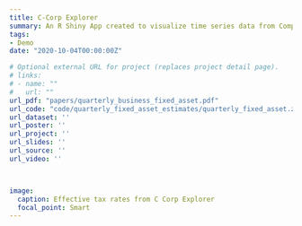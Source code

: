 ```yaml
---
title: C-Corp Explorer
summary: An R Shiny App created to visualize time series data from Compustat and 10-K filings for C-corporations from 1985-2018. Proprietary data has been replaced with randomized data.
tags:
- Demo
date: "2020-10-04T00:00:00Z"

# Optional external URL for project (replaces project detail page).
# links:
# - name: ""
#   url: ""
url_pdf: "papers/quarterly_business_fixed_asset.pdf"
url_code: "code/quarterly_fixed_asset_estimates/quarterly_fixed_asset.zip"
url_dataset: ''
url_poster: ''
url_project: ''
url_slides: ''
url_source: ''
url_video: ''



image:
  caption: Effective tax rates from C Corp Explorer
  focal_point: Smart
---
```

